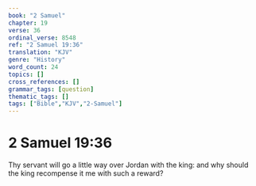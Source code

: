 ```yaml
---
book: "2 Samuel"
chapter: 19
verse: 36
ordinal_verse: 8548
ref: "2 Samuel 19:36"
translation: "KJV"
genre: "History"
word_count: 24
topics: []
cross_references: []
grammar_tags: [question]
thematic_tags: []
tags: ["Bible","KJV","2-Samuel"]
---
```


# 2 Samuel 19:36

Thy servant will go a little way over Jordan with the king: and why should the king recompense it me with such a reward?
